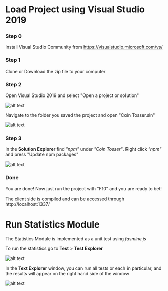 # Load Project using Visual Studio 2019 #
 
 ### Step 0 ###
 
 Install Visual Studio Community from https://visualstudio.microsoft.com/vs/
 
 ### Step 1 ###
Clone or Download the zip file to your computer
 
 ### Step 2 ###
Open Visual Studio 2019 and select "Open a project or solution"

![alt text](https://imgur.com/i91d3aT.png)

Navigate to the folder you saved the project and open "Coin Tosser.sln"

![alt text](https://imgur.com/4tIOzlr.png)

 ### Step 3 ###

In the <b>Solution Explorer</b> find <i>"npm"</i> under <i>"Coin Tosser"</i>. Right click <i>"npm"</i> and press "Update npm packages"

![alt text](https://imgur.com/A5HIdyx.png)

 ### Done ###
 
 You are done! Now just run the project with "F10" and you are ready to bet!

 The client side is compiled and can be accessed through http://localhost:1337/


# Run Statistics Module #

The Statistics Module is implemented as a unit test using <i>jasmine.js</i>

To run the statistics go to <b>Test</b> > <b>Test Explorer</b>

![alt text](https://imgur.com/4FOUYYl.png)

In the <b>Text Explorer</b> window, you can run all tests or each in particular, and the results will appear on the right hand side of the window

![alt text](https://imgur.com/TrgzHxG.png)
